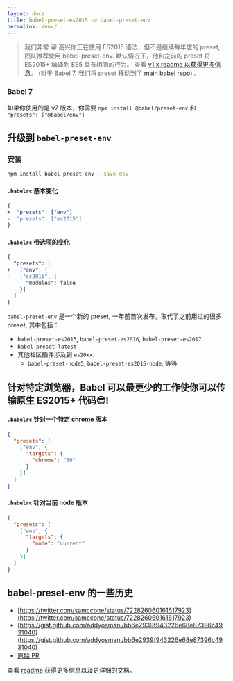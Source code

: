 ```yaml
---
layout: docs
title: babel-preset-es2015 -> babel-preset-env
permalink: /env/
---
```


> 我们非常 😸 高兴你正在使用 ES2015 语法，但不是继续每年度的 preset, 团队推荐使用 babel-preset-env. 默认情况下，他和之前的 preset 将 ES2015+ 编译到 ES5 具有相同的行为。
> 查看 [v1.x readme 以获得更多信息](https://github.com/babel/babel-preset-env/tree/1.x)。 (对于 Babel 7, 我们将 preset 移动到了 [main babel repo](https://github.com/babel/babel/tree/master/packages/babel-preset-env)) 。

### Babel 7

如果你使用的是 v7 版本，你需要 `npm install @babel/preset-env` 和 `"presets": ["@babel/env"]` 

## 升级到 `babel-preset-env`

### 安装

```sh
npm install babel-preset-env --save-dev
```
#### `.babelrc` 基本变化

```diff
{
+  "presets": ["env"]
-  "presets": ["es2015"]
}
```

#### `.babelrc` 带选项的变化

```diff
{
  "presets": [
+   ["env", {
-   ["es2015", {
      "modules": false
    }]
  ]
}
```

`babel-preset-env` 是一个新的 preset, 一年前首次发布，取代了之前用过的很多 preset, 其中包括：

- `babel-preset-es2015`, `babel-preset-es2016`, `babel-preset-es2017`
- `babel-preset-latest`
- 其他社区插件涉及到 `es20xx`:
  - `babel-preset-node5`, `babel-preset-es2015-node`, 等等

## 针对特定浏览器，Babel 可以最更少的工作使你可以传输原生 ES2015+ 代码😎!

#### `.babelrc` 针对一个特定 chrome 版本

```json
{
  "presets": [
    ["env", {
      "targets": {
        "chrome": "60"
      }
    }]
  ]
}
```

#### `.babelrc` 针对当前 node 版本

```json
{
  "presets": [
    ["env", {
      "targets": {
        "node": "current"
      }
    }]
  ]
}
```

## babel-preset-env 的一些历史

- [https://twitter.com/samccone/status/722826060161617923](https://twitter.com/samccone/status/722826060161617923)
- [https://gist.github.com/addyosmani/bb6e2939f943226e68e87396c4931040](https://gist.github.com/addyosmani/bb6e2939f943226e68e87396c4931040)
- [原始 PR](https://github.com/babel/babel/pull/3476)

查看 [readme](https://github.com/babel/babel-preset-env) 获得更多信息以及更详细的文档。
